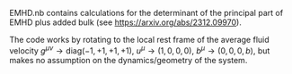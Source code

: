 EMHD.nb contains calculations for the determinant of the principal part of EMHD plus added bulk (see https://arxiv.org/abs/2312.09970).

The code works by rotating to the local rest frame of the average fluid velocity $g^{\mu\nu}\rightarrow \textrm{diag}(-1,+1,+1,+1)$, $u^\mu \rightarrow (1,0,0,0)$, $b^\mu \rightarrow (0,0,0,b)$, but makes no assumption on the dynamics/geometry of the system.
